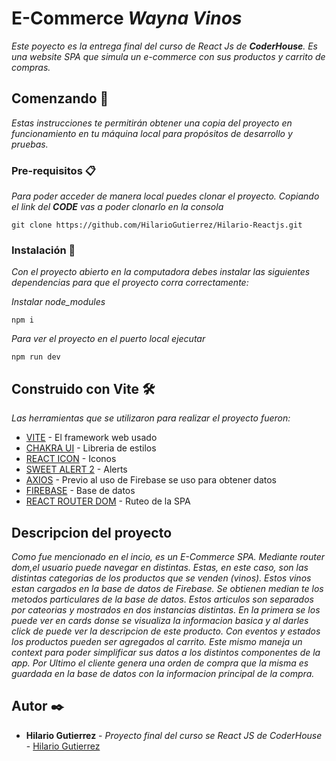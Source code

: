 # E-Commerce _Wayna Vinos_

_Este poyecto es la entrega final del curso de React Js de **CoderHouse**. Es una website SPA que simula un e-commerce con sus productos y carrito de compras._

## Comenzando 🚀

_Estas instrucciones te permitirán obtener una copia del proyecto en funcionamiento en tu máquina local para propósitos de desarrollo y pruebas._

### Pre-requisitos 📋

_Para poder acceder de manera local puedes clonar el proyecto. Copiando el link del **CODE** vas a poder clonarlo en la consola_

```
git clone https://github.com/HilarioGutierrez/Hilario-Reactjs.git
```

### Instalación 🔧

_Con el proyecto abierto en la computadora debes instalar las siguientes dependencias para que el proyecto corra correctamente:_

_Instalar node_modules_

```
npm i 
```
_Para ver el proyecto en el puerto local ejecutar_
```
npm run dev
```

## Construido con Vite 🛠️

_Las herramientas que se utilizaron para realizar el proyecto fueron:_

* [VITE](https://vitejs.dev/) - El framework web usado
* [CHAKRA UI](https://chakra-ui.com/) - Libreria de estilos
* [REACT ICON](https://react-icons.github.io/react-icons/) - Iconos
* [SWEET ALERT 2](https://sweetalert2.github.io/) - Alerts
* [AXIOS](https://axios-http.com/docs/intro) - Previo al uso de Firebase se uso para obtener datos
* [FIREBASE](https://firebase.google.com/?hl=es) - Base de datos
* [REACT ROUTER DOM](https://reactrouter.com/en/main/) - Ruteo de la SPA

## Descripcion del proyecto

_Como fue mencionado en el incio, es un E-Commerce SPA. Mediante router dom,el usuario puede navegar en distintas. Estas, en este caso, son las distintas categorias de los productos que se venden (vinos). 
Estos vinos estan cargados en la base de datos de Firebase. Se obtienen median te los metodos particulares de la base de datos. 
Estos articulos son separados por cateorias y mostrados en dos instancias distintas. En la primera se los puede ver en cards donse se visualiza la informacion basica y al darles click de puede ver la descripcion de este producto. 
Con eventos y estados los productos pueden ser agregados al carrito. Este mismo maneja un context para poder simplificar sus datos a los distintos componentes de la app. 
Por Ultimo el cliente genera una orden de compra que la misma es guardada en la base de datos con la informacion principal de la compra._ 


## Autor ✒️

* **Hilario Gutierrez** - *Proyecto final del curso se React JS de CoderHouse* - [Hilario Gutierrez](https://github.com/HilarioGutierrez/)
